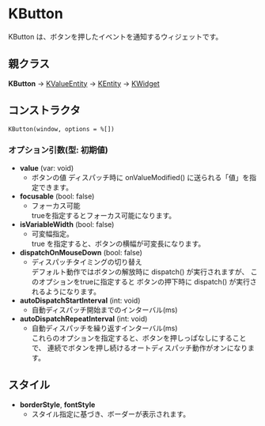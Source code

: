 # KButton

KButton は、ボタンを押したイベントを通知するウィジェットです。

## 親クラス

**KButton** -> [KValueEntity](KValueEntity.md) -> [KEntity](KEntity.md) -> [KWidget](KWidget.md)

## コンストラクタ
```KButton(window, options = %[])```

### オプション引数(型: 初期値)
- **value** (var: void)
  - ボタンの値
	ディスパッチ時に onValueModified() に送られる「値」を指定できます。
- **focusable** (bool: false)
  - フォーカス可能  
    trueを指定するとフォーカス可能になります。
- **isVariableWidth** (bool: false)
  - 可変幅指定。  
	true を指定すると、ボタンの横幅が可変長になります。
- **dispatchOnMouseDown** (bool: false)
  - ディスパッチタイミングの切り替え  
	デフォルト動作ではボタンの解放時に dispatch() が実行されますが、
	このオプションをtrueに指定すると
	ボタンの押下時に dispatch() が実行されるようになります。
- **autoDispatchStartInterval** (int: void)
  - 自動ディスパッチ開始までのインターバル(ms)  
- **autoDispatchRepeatInterval** (int: void)
  - 自動ディスパッチを繰り返すインターバル(ms)  
	これらのオプションを指定すると、ボタンを押しっぱなしにすることで、
	連続でボタンを押し続けるオートディスパッチ動作がオンになります。

## スタイル
- **borderStyle**, **fontStyle**
  - スタイル指定に基づき、ボーダーが表示されます。


